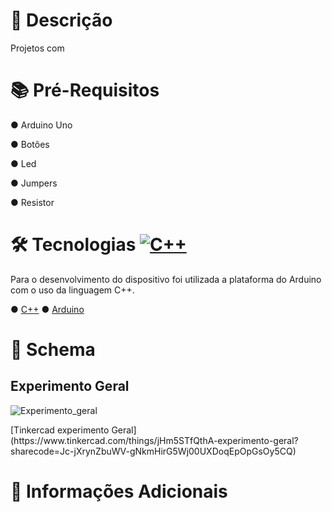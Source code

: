 # 📑 Descrição
Projetos com

# 📚 Pré-Requisitos
● Arduino Uno
<p>● Botões </p>
<p>● Led</p>
<p>● Jumpers</p>
<p>● Resistor</p>

# 🛠 Tecnologias [![C++](https://img.shields.io/badge/C++-%2300599C.svg?logo=c%2B%2B&logoColor=white)](#)

Para o desenvolvimento do dispositivo foi utilizada a plataforma do Arduino com o uso da linguagem C++.

● [C++](https://www.bloodshed.net/)  ● [Arduino](https://www.arduino.cc/)

# 📖 Schema
## Experimento Geral
![Experimento_geral](https://github.com/user-attachments/assets/ebf2105d-0ce8-4306-843c-c7cb565e17c3)
<p>[Tinkercad experimento Geral](https://www.tinkercad.com/things/jHm5STfQthA-experimento-geral?sharecode=Jc-jXrynZbuWV-gNkmHirG5Wj00UXDoqEpOpGsOy5CQ)</p>


# 📌 Informações Adicionais
